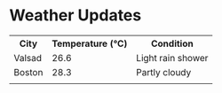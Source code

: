 # Weather Updates

<!-- WEATHER-UPDATE-START -->
<table><tr><th>City</th><th>Temperature (°C)</th><th>Condition</th></tr><tr><td>Valsad</td><td>26.6</td><td>Light rain shower</td></tr><tr><td>Boston</td><td>28.3</td><td>Partly cloudy</td></tr><tr><td></td><td></td><td></td></tr></table>
<!-- WEATHER-UPDATE-END -->
